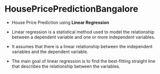 # HousePricePredictionBangalore

- House Price Prediction using **Linear Regression**

- Linear regression is a statistical method used to model the relationship between a dependent variable and one or more independent variables.
- It assumes that there is a linear relationship between the independent variables and the dependent variable.
- The main goal of linear regression is to find the best-fitting straight line that describes the relationship between the variables.
